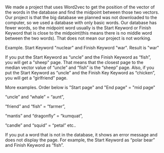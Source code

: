 We made a project that uses Word2vec to get the position of the vector of the words in the database and find the midpoint between those two vectors. Our project is that the big database we planned was not downloaded to the computer, so we used a database with only basic words. Our database has fewer words, so the midpoint word usually is the Start Keyword or Finish Keyword that is close to the midpoint(this means there is no middle word between the two words). That does not mean our project is not working.

Example. Start Keyword "nuclear" and Finish Keyword "war". Result is "war"


If you put the Start Keyword as “uncle” and the Finish Keyword as “fish”, you will get a "sheep" page. That means that the closest page to the median vector value of “uncle” and “fish” is the “sheep” page.
Also, if you put the Start Keyword as “uncle” and the Finish Key Keyword as “chicken”, you will get a “girlfriend” page.

More examples. Order below is "Start page" and "End page" = "mid page"

“uncle” and “whale” = “aunt”,

“friend” and “fish” = “farmer”,

“mantis” and “dragonfly” = “kumquat”,

“candle” and “squid” = “petal” etc..

If you put a word that is not in the database, it shows an error message and does not display the page. For example, the Start Keyword as “polar bear” and Finish Keyword as “fish”.
